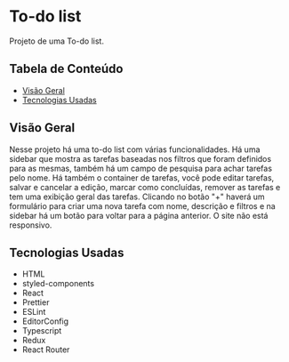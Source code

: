 # To-do list

Projeto de uma To-do list.

## Tabela de Conteúdo

- [Visão Geral](#vis%C3%A3o-geral)
- [Tecnologias Usadas](#tecnologias-usadas)

## Visão Geral

Nesse projeto há uma to-do list com várias funcionalidades. Há uma sidebar que mostra as tarefas baseadas nos filtros que foram definidos para as mesmas, também há um campo de pesquisa para achar tarefas pelo nome. Há também o container de tarefas, você pode editar tarefas, salvar e cancelar a edição, marcar como concluídas, remover as tarefas e tem uma exibição geral das tarefas. Clicando no botão "+" haverá um formulário para criar uma nova tarefa com nome, descrição e filtros e na sidebar há um botão para voltar para a página anterior. O site não está responsivo.

## Tecnologias Usadas

- HTML
- styled-components
- React
- Prettier
- ESLint
- EditorConfig
- Typescript
- Redux
- React Router

